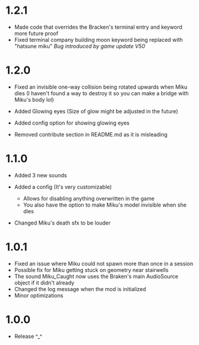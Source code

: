 # 1.2.1

- Made code that overrides the Bracken's terminal entry and keyword more future proof
- Fixed terminal company building moon keyword being replaced with "hatsune miku" *Bug introduced by game update V50*

# 1.2.0

- Fixed an invisible one-way collision being rotated upwards when Miku dies (I haven't found a way to destroy it so you can make a bridge with Miku's body lol)
- Added Glowing eyes (Size of glow might be adjusted in the future)
- Added config option for showing glowing eyes

- Removed contribute section in README.md as it is misleading

# 1.1.0

- Added 3 new sounds
- Added a config (It's very customizable)
  + Allows for disabling anything overwritten in the game
  + You also have the option to make Miku's model invisible when she dies

- Changed Miku's death sfx to be louder

# 1.0.1

- Fixed an issue where Miku could not spawn more than once in a session
- Possible fix for Miku getting stuck on geometry near stairwells
- The sound Miku_Caught now uses the Braken's main AudioSource object if it didn't already
- Changed the log message when the mod is initialized
- Minor optimizations

# 1.0.0

- Release ^_^